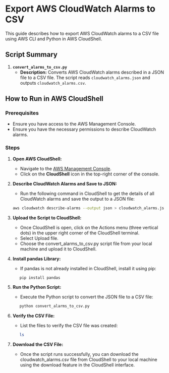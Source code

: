 # Export AWS CloudWatch Alarms to CSV

This guide describes how to export AWS CloudWatch alarms to a CSV file using AWS CLI and Python in AWS CloudShell.

## Script Summary

1. **`convert_alarms_to_csv.py`**
   - **Description:** Converts AWS CloudWatch alarms described in a JSON file to a CSV file. The script reads `cloudwatch_alarms.json` and outputs `cloudwatch_alarms.csv`.

## How to Run in AWS CloudShell

### Prerequisites

- Ensure you have access to the AWS Management Console.
- Ensure you have the necessary permissions to describe CloudWatch alarms.

### Steps

1. **Open AWS CloudShell:**

   - Navigate to the [AWS Management Console](https://aws.amazon.com/console/).
   - Click on the **CloudShell** icon in the top-right corner of the console.

2. **Describe CloudWatch Alarms and Save to JSON:**

   - Run the following command in CloudShell to get the details of all CloudWatch alarms and save the output to a JSON file:

   ```bash
   aws cloudwatch describe-alarms --output json > cloudwatch_alarms.json
   ```

3. **Upload the Script to CloudShell:**

   - Once CloudShell is open, click on the Actions menu (three vertical dots) in the upper right corner of the CloudShell terminal.
   - Select Upload file.
   - Choose the convert_alarms_to_csv.py script file from your local machine and upload it to CloudShell.

4. **Install pandas Library:**

   - If pandas is not already installed in CloudShell, install it using pip:

   ```bash
      pip install pandas
   ```

5. **Run the Python Script:**

   - Execute the Python script to convert the JSON file to a CSV file:

   ```bash
      python convert_alarms_to_csv.py
   ```

6. **Verify the CSV File:**

   - List the files to verify the CSV file was created:

   ```bash
      ls
   ```

7. **Download the CSV File:**
   - Once the script runs successfully, you can download the cloudwatch_alarms.csv file from CloudShell to your local machine using the download feature in the CloudShell interface.
